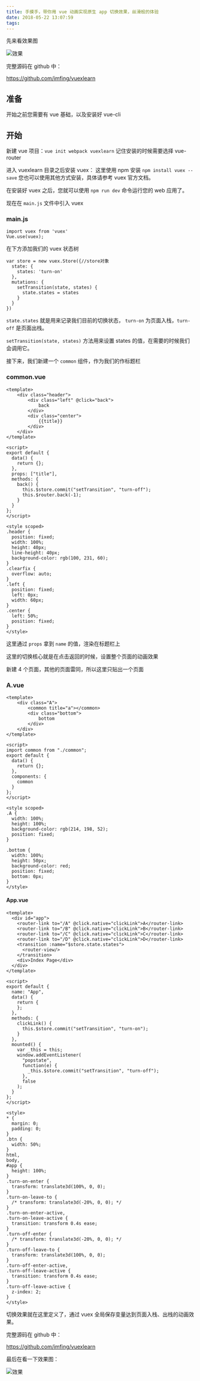 ```yaml
---
title: 手摸手，带你用 vue 动画实现原生 app 切换效果，丝滑般的体验
date: 2018-05-22 13:07:59
tags:
---
```

先来看效果图

![效果](http://upload-images.jianshu.io/upload_images/4438070-f40294da0943c89b?imageMogr2/auto-orient/strip)

完整源码在 github 中：

https://github.com/imfing/vuexlearn

## 准备
开始之前您需要有 vue 基础，以及安装好 vue-cli

## 开始
新建 vue 项目：`vue init webpack vuexlearn`
记住安装的时候需要选择 vue-router

进入 vuexlearn 目录之后安装 vuex：
这里使用 npm 安装 `npm install vuex --save` 您也可以使用其他方式安装，具体请参考 vuex 官方文档。

在安装好 vuex 之后，您就可以使用 `npm run dev` 命令运行您的 web 应用了。

现在在 `main.js` 文件中引入 vuex
### main.js

```
import vuex from 'vuex'
Vue.use(vuex);
```

在下方添加我们的 vuex 状态树
```
var store = new vuex.Store({//store对象
  state: {
    states: 'turn-on'
  },
  mutations: {
    setTransition(state, states) {
      state.states = states
    }
  }
})
```

 `state.states` 就是用来记录我们目前的切换状态， `turn-on` 为页面入栈，`turn-off` 是页面出栈。

`setTransition(state, states)` 方法用来设置 states 的值，在需要的时候我们会调用它。

接下来，我们新建一个 `common` 组件，作为我们的作标题栏
### common.vue
```
<template>
    <div class="header">
        <div class="left" @click="back">
            back
        </div>
        <div class="center">
            {{title}}
        </div>
    </div>
</template>

<script>
export default {
  data() {
    return {};
  },
  props: ["title"],
  methods: {
    back() {
      this.$store.commit("setTransition", "turn-off");
      this.$router.back(-1);
    }
  }
};
</script>

<style scoped>
.header {
  position: fixed;
  width: 100%;
  height: 40px;
  line-height: 40px;
  background-color: rgb(100, 231, 60);
}
.clearfix {
  overflow: auto;
}
.left {
  position: fixed;
  left: 0px;
  width: 60px;
}
.center {
  left: 50%;
  position: fixed;
}
</style>

```

这里通过 `props` 拿到 `name` 的值，渲染在标题栏上

这里的切换核心就是在点击返回的时候，设置整个页面的动画效果

新建 4 个页面，其他的页面雷同，所以这里只贴出一个页面
### A.vue

```
<template>
    <div class="A">
        <common title="a"></common>
        <div class="bottom">
            bottom
        </div>
    </div>
</template>

<script>
import common from "./common";
export default {
  data() {
    return {};
  },
  components: {
    common
  }
};
</script>

<style scoped>
.A {
  width: 100%;
  height: 100%;
  background-color: rgb(214, 198, 52);
  position: fixed;
}

.bottom {
  width: 100%;
  height: 50px;
  background-color: red;
  position: fixed;
  bottom: 0px;
}
</style>

```

#### App.vue
```
<template>
  <div id="app">
    <router-link to="/A" @click.native="clickLink">A</router-link>
    <router-link to="/B" @click.native="clickLink">B</router-link>
    <router-link to="/C" @click.native="clickLink">C</router-link>
    <router-link to="/D" @click.native="clickLink">D</router-link>
    <transition :name="$store.state.states">
      <router-view/>
    </transition>
    <div>Index Page</div>
  </div>
</template>

<script>
export default {
  name: "App",
  data() {
    return {
    };
  },
  methods: {
    clickLink() {
      this.$store.commit("setTransition", "turn-on");
    }
  },
  mounted() {
    var _this = this;
    window.addEventListener(
      "popstate",
      function(e) {
        _this.$store.commit("setTransition", "turn-off");
      },
      false
    );
  }
};
</script>

<style>
* {
  margin: 0;
  padding: 0;
}
.btn {
  width: 50%;
}
html,
body,
#app {
  height: 100%;
}
.turn-on-enter {
  transform: translate3d(100%, 0, 0);
}
.turn-on-leave-to {
  /* transform: translate3d(-20%, 0, 0); */
}
.turn-on-enter-active,
.turn-on-leave-active {
  transition: transform 0.4s ease;
}
.turn-off-enter {
  /* transform: translate3d(-20%, 0, 0); */
}
.turn-off-leave-to {
  transform: translate3d(100%, 0, 0);
}
.turn-off-enter-active,
.turn-off-leave-active {
  transition: transform 0.4s ease;
}
.turn-off-leave-active {
  z-index: 2;
}
</style>

```

切换效果就在这里定义了，通过 vuex 全局保存变量达到页面入栈、出栈的动画效果。

完整源码在 github 中：

https://github.com/imfing/vuexlearn

最后在看一下效果图：

![效果](http://upload-images.jianshu.io/upload_images/4438070-a4e3beb7c1befb3d?imageMogr2/auto-orient/strip)
